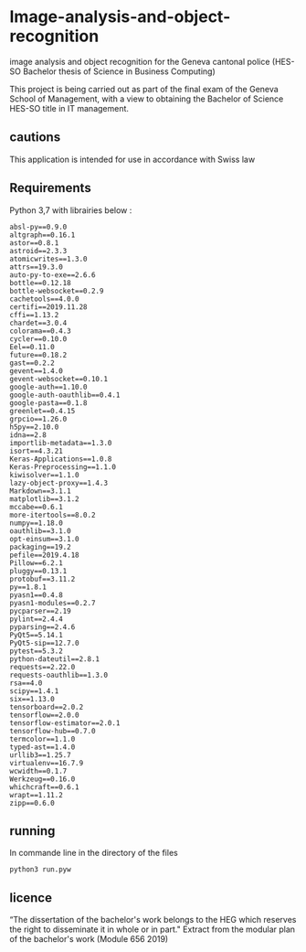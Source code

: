 # Image-analysis-and-object-recognition
image analysis and object recognition for the Geneva cantonal police (HES-SO Bachelor thesis of Science in Business Computing)

This project is being carried out as part of the final exam of the Geneva School of Management, with a view to obtaining the Bachelor of Science HES-SO title in IT management.

## cautions
This application is intended for use in accordance with Swiss law
## Requirements
Python 3,7 with librairies below :
```
absl-py==0.9.0
altgraph==0.16.1
astor==0.8.1
astroid==2.3.3
atomicwrites==1.3.0
attrs==19.3.0
auto-py-to-exe==2.6.6
bottle==0.12.18
bottle-websocket==0.2.9
cachetools==4.0.0
certifi==2019.11.28
cffi==1.13.2
chardet==3.0.4
colorama==0.4.3
cycler==0.10.0
Eel==0.11.0
future==0.18.2
gast==0.2.2
gevent==1.4.0
gevent-websocket==0.10.1
google-auth==1.10.0
google-auth-oauthlib==0.4.1
google-pasta==0.1.8
greenlet==0.4.15
grpcio==1.26.0
h5py==2.10.0
idna==2.8
importlib-metadata==1.3.0
isort==4.3.21
Keras-Applications==1.0.8
Keras-Preprocessing==1.1.0
kiwisolver==1.1.0
lazy-object-proxy==1.4.3
Markdown==3.1.1
matplotlib==3.1.2
mccabe==0.6.1
more-itertools==8.0.2
numpy==1.18.0
oauthlib==3.1.0
opt-einsum==3.1.0
packaging==19.2
pefile==2019.4.18
Pillow==6.2.1
pluggy==0.13.1
protobuf==3.11.2
py==1.8.1
pyasn1==0.4.8
pyasn1-modules==0.2.7
pycparser==2.19
pylint==2.4.4
pyparsing==2.4.6
PyQt5==5.14.1
PyQt5-sip==12.7.0
pytest==5.3.2
python-dateutil==2.8.1
requests==2.22.0
requests-oauthlib==1.3.0
rsa==4.0
scipy==1.4.1
six==1.13.0
tensorboard==2.0.2
tensorflow==2.0.0
tensorflow-estimator==2.0.1
tensorflow-hub==0.7.0
termcolor==1.1.0
typed-ast==1.4.0
urllib3==1.25.7
virtualenv==16.7.9
wcwidth==0.1.7
Werkzeug==0.16.0
whichcraft==0.6.1
wrapt==1.11.2
zipp==0.6.0

```
## running 
In commande line in the directory of the files
```
python3 run.pyw
```

## licence
“The dissertation of the bachelor's work belongs to the HEG which reserves the right to disseminate it in whole or in part." Extract from the modular plan of the bachelor's work (Module 656 2019)
